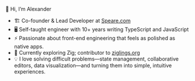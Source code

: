 👋 Hi, I’m Alexander

- 🏗️ Co-founder & Lead Developer at [Speare.com](https://speare.com)
- 🖥️ Self-taught engineer with 10+ years writing TypeScript and JavaScript
- ⚡ Passionate about front-end engineering that feels as polished as native apps.
- 🌱 Currently exploring Zig; contributor to [ziglings.org](https://ziglings.org)
- 💡 I love solving difficult problems—state management, collaborative editors, data visualization—and turning them into simple, intuitive experiences.
